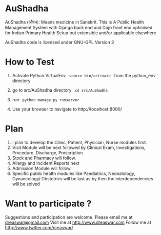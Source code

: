 AuShadha
========

AuShadha (औषध): Means medicine in Sanskrit. This is A Public Health Management System with Django back end and Dojo front end optimised for Indian Primary Health Setup but extensible and/or applicable elsewhere

AuShadha code is licensed under GNU-GPL Version 3



How to Test
===========

1) Activate Python VirtualEnv <code> source bin/activate </code> from the python_env directory

2) go to src/AuShadha directory <code> cd src/AuShadha </code>

3) run <code> python manage.py runserver </code>

4) Use your browser to navigate to http://localhost:8000/


Plan
=====
1) I plan to develop the Clinic, Patient, Physician, Nurse modules first. 
2) Visit Module will be next followed by Clinical Exam, Investigations, Procedure, Discharge, Prescription
3) Stock and Pharmacy will follow.
4) Allergy and Incident Reports next
5) Admission Module will follow. 
6) Specific public health modules like Paediatrics, Neonatology, Gynaecology/ Obstetrics will be last as by then
   the interdependencies will be solved

Want to participate ?
====================

Suggestions and participation are welcome. 
Please email me at dreaswar@gmail.com
Visit me at http://www.dreaswar.com
Follow me at http://www.twitter.com/dreaswar/
